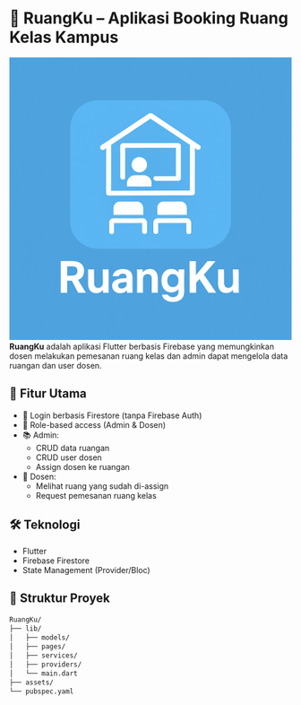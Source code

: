 # 🏫 RuangKu – Aplikasi Booking Ruang Kelas Kampus
![icon_ruangku.png](assets/images/icon_ruangku.png)
**RuangKu** adalah aplikasi Flutter berbasis Firebase yang memungkinkan dosen melakukan pemesanan ruang kelas dan admin dapat mengelola data ruangan dan user dosen.

## 🧩 Fitur Utama

- 🔐 Login berbasis Firestore (tanpa Firebase Auth)
- 👤 Role-based access (Admin & Dosen)
- 📚 Admin:
    - CRUD data ruangan
    - CRUD user dosen
    - Assign dosen ke ruangan
- 🧾 Dosen:
    - Melihat ruang yang sudah di-assign
    - Request pemesanan ruang kelas

## 🛠 Teknologi
- Flutter
- Firebase Firestore
- State Management (Provider/Bloc)

## 📁 Struktur Proyek

```text
RuangKu/
├── lib/
│   ├── models/
│   ├── pages/
│   ├── services/
│   ├── providers/
│   └── main.dart
├── assets/
└── pubspec.yaml
